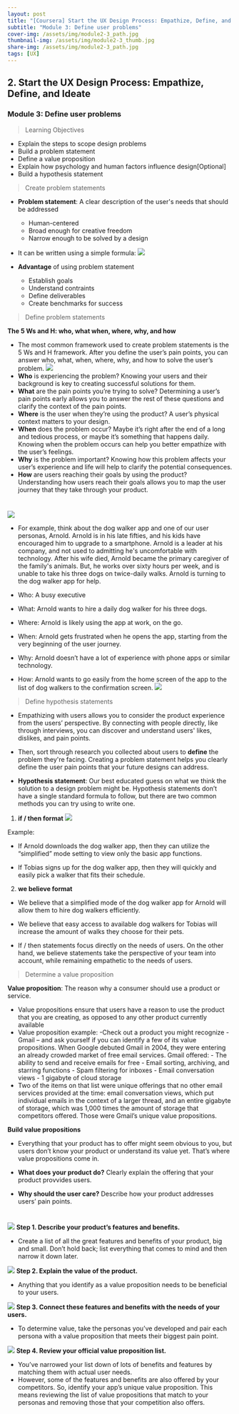 ```yaml
---
layout: post
title: "[Coursera] Start the UX Design Process: Empathize, Define, and Ideate 2-3"
subtitle: "Module 3: Define user problems"
cover-img: /assets/img/module2-3_path.jpg
thumbnail-img: /assets/img/module2-3_thumb.jpg
share-img: /assets/img/module2-3_path.jpg
tags: [UX]
--- 
```


## 2. Start the UX Design Process: Empathize, Define, and Ideate
### Module 3: Define user problems

> Learning Objectives
- Explain the steps to scope design problems
- Build a problem statement
- Define a value proposition
- Explain how psychology and human factors influence design[Optional] 
- Build a hypothesis statement

> Create problem statements

- **Problem statement**: A clear description of the user's needs that should be addressed 


	- Human-centered
    - Broad enough for creative freedom
    - Narrow enough to be solved by a design
- It can be written using a simple formula:
![](https://velog.velcdn.com/images/erica990604/post/24a23ae1-1b74-4edd-bc2b-5454014f0aa9/image.png)

- **Advantage** of using problem statement


	- Establish goals
    - Understand contraints
    - Define deliverables
    - Create benchmarks for success

> Define problem statements

**The 5 Ws and H: who, what when, where, why, and how**
- The most common framework used to create problem statements is the 5 Ws and H framework. After you define the user’s pain points, you can answer who, what, when, where, why, and how to solve the user’s problem.
![](https://velog.velcdn.com/images/erica990604/post/b3c19758-6c3a-4aed-bc9b-dcaf777b08d9/image.png)
- **Who** is experiencing the problem? Knowing your users and their background is key to creating successful solutions for them.
- **What** are the pain points you’re trying to solve? Determining a user’s pain points early allows you to answer the rest of these questions and clarify the context of the pain points.
- **Where** is the user when they’re using the product? A user’s physical context matters to your design.
- **When** does the problem occur? Maybe it’s right after the end of a long and tedious process, or maybe it’s something that happens daily. Knowing when the problem occurs can help you better empathize with the user’s feelings. 
- **Why** is the problem important? Knowing how this problem affects your user’s experience and life will help to clarify the potential consequences.
- **How** are users reaching their goals by using the product? Understanding how users reach their goals allows you to map the user journey that they take through your product.
#
![](https://velog.velcdn.com/images/erica990604/post/b596d878-2a2c-44bc-8840-6047dd6f118c/image.png)

- For example, think about the dog walker app and one of our user personas, Arnold. Arnold is in his late fifties, and his kids have encouraged him to upgrade to a smartphone. Arnold is a leader at his company, and not used to admitting he's uncomfortable with technology. After his wife died, Arnold became the primary caregiver of the family's animals. But, he works over sixty hours per week, and is unable to take his three dogs on twice-daily walks. Arnold is turning to the dog walker app for help. 

- Who: A busy executive
- What: Arnold wants to hire a daily dog walker for his three dogs.
- Where: Arnold is likely using the app at work, on the go. 
- When: Arnold gets frustrated when he opens the app, starting from the very beginning of the user journey. 
- Why: Arnold doesn’t have a lot of experience with phone apps or similar technology. 
- How: Arnold wants to go easily from the home screen of the app to the list of dog walkers to the confirmation screen. 
![](https://velog.velcdn.com/images/erica990604/post/351e1645-1ff6-4a46-8030-8b2c1a9c77bb/image.png)

> Define hypothesis statements

- Empathizing with users allows you to consider the product experience from the users’ perspective. By connecting with people directly, like through interviews, you can discover and understand users' likes, dislikes, and pain points. 

- Then, sort through research you collected about users to **define** the problem they're facing. Creating a problem statement helps you clearly define the user pain points that your future designs can address. 

- **Hypothesis statement**: Our best educated guess on what we think the solution to a design problem might be.
Hypothesis statements don’t have a single standard formula to follow, but there are two common methods you can try using to write one. 

1) **if / then format**
![](https://velog.velcdn.com/images/erica990604/post/be51520b-3afe-4c7e-8beb-2ddb6e070a71/image.png)

Example:
- If Arnold downloads the dog walker app, then they can utilize the “simplified” mode setting to view only the basic app functions. 

- If Tobias signs up for the dog walker app, then they will quickly and easily pick a walker that fits their schedule.

2) **we believe format**
- We believe that a simplified mode of the dog walker app for Arnold will allow them to hire dog walkers efficiently.

- We believe that easy access to available dog walkers for Tobias will increase the amount of walks they choose for their pets. 

- If / then statements focus directly on the needs of users. On the other hand, we believe statements take the perspective of your team into account, while remaining empathetic to the needs of users.

> Determine a value proposition

**Value proposition**: The reason why a consumer should use a product or service.
- Value propositions ensure that users have a reason to use the product that you are creating, as opposed to any other product currently available
- Value proposition example:
	-Check out a product you might recognize - Gmail – and ask yourself if you can identify a few of its value propositions. When Google debuted Gmail in 2004, they were entering an already crowded market of free email services. Gmail offered: 
		- The ability to send and receive emails for free
		- Email sorting, archiving, and starring functions
		- Spam filtering for inboxes
		- Email conversation views
		- 1 gigabyte of cloud storage
- Two of the items on that list were unique offerings that no other email services provided at the time: email conversation views, which put individual emails in the context of a larger thread, and an entire gigabyte of storage, which was 1,000 times the amount of storage that competitors offered. Those were Gmail’s unique value propositions. 

**Build value propositions**
- Everything that your product has to offer might seem obvious to you, but users don’t know your product or understand its value yet. That’s where value propositions come in. 

- **What does your product do?** Clearly explain the offering that your product provvides users.
- **Why should the user care?** Describe how your product addresses users’ pain points.

#
![](https://velog.velcdn.com/images/erica990604/post/74cd6273-6d8a-43eb-bc9b-deff29f264b5/image.png)
**Step 1. Describe your product’s features and benefits.** 
- Create a list of all the great features and benefits of your product, big and small. Don’t hold back; list everything that comes to mind and then narrow it down later.

![](https://velog.velcdn.com/images/erica990604/post/ebae51b1-9193-4caf-9860-b74bd0ddb632/image.png)
**Step 2. Explain the value of the product.** 
- Anything that you identify as a value proposition needs to be beneficial to your users.

![](https://velog.velcdn.com/images/erica990604/post/201d6122-fc60-4e0f-a045-7d104c77a86f/image.png)
**Step 3. Connect these features and benefits with the needs of your users.** 
-  To determine value, take the personas you’ve developed and pair each persona with a value proposition that meets their biggest pain point.

![](https://velog.velcdn.com/images/erica990604/post/c14e7a7a-3529-4b0d-871b-ffd984bc1257/image.png)
**Step 4. Review your official value proposition list.**
- You’ve narrowed your list down of lots of benefits and features by matching them with actual user needs.
- However, some of the features and benefits are also offered by your competitors. So, identify your app’s unique value proposition. 
This means reviewing the list of value propositions that match to your personas and removing those that your competition also offers. 